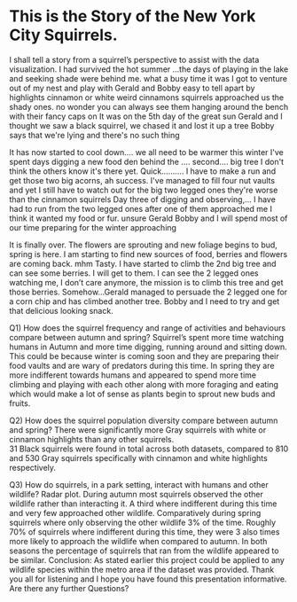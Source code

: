 # This is the Story of the New York City Squirrels.

I shall tell a story from a squirrel’s perspective to assist with the data visualization.
I had survived the hot summer …the days of playing in the lake and seeking shade were behind me. what a busy time it was 
I got to venture out of my nest and play with Gerald and Bobby easy to tell apart by highlights cinnamon or white 
weird cinnamons squirrels approached us the shady ones.
no wonder you can always see them hanging around the bench with their fancy caps on
 It was on the 5th day of the great sun Gerald and I thought we saw a black squirrel, we chased it and lost it up a tree Bobby says that we're lying and there's no such thing

It has now started to cool down…. we all need to be warmer this winter
 I've spent days digging a new food den behind the ….  second….   big tree 
I don't think the others know it's there yet.
Quick………. I have to make a run and get those two big acorns, ah success.
 I've managed to fill four nut vaults and yet I still have to watch out for the  big two legged ones they're worse than the cinnamon squirrels
Day three of digging and observing,… I have had to run from the two legged ones after one of them approached me I think it wanted my food or fur. unsure 
Gerald Bobby and I will spend most of our time preparing for the winter approaching

It is finally over. The flowers are sprouting and new foliage begins to bud, spring is here. 
I am starting to find new sources of food, berries and flowers are coming back. mhm Tasty. 
I have started to climb the 2nd big tree and can see some berries. I will get to them. 
I can see the 2 legged ones watching me, I don’t care anymore, the mission is to climb this tree and get those berries.
Somehow…Gerald managed to persuade the 2 legged one for a corn chip and has climbed another tree. Bobby and I need to try and get that delicious looking snack.   

Q1) How does the squirrel frequency and range of activities and behaviours compare between autumn and spring?
Squirrel’s spent more time watching humans in Autumn and more time digging, running around and sitting down. This could be because winter is coming soon and they are preparing their food vaults and are wary of predators during this time. 
In spring they are more indifferent towards humans and appeared to spend more time climbing and playing with each other along with more foraging and eating which would make a lot of sense as plants begin to sprout new buds and fruits. 

Q2) How does the squirrel population diversity compare between autumn and spring?
 There were significantly more Gray squirrels with white or cinnamon highlights than any other squirrels.  
31 Black squirrels were found in total across both datasets, compared to 810 and 530 Gray squirrels specifically with cinnamon and white highlights respectively. 

Q3) How do squirrels, in a park setting, interact with humans and other wildlife?
Radar plot. During autumn most squirrels observed the other wildlife rather than interacting it. A third where indifferent during this time and very few approached other wildlife.
 Comparatively during spring squirrels where only observing the other wildlife 3% of the time.  Roughly 70% of squirrels where indifferent during this time, they were 3 also times more likely to approach the wildlife when compared to autumn. 
In both seasons the percentage of squirrels that ran from the wildlife appeared to be similar. 
Conclusion: As stated earlier this project could be applied to any wildlife species within the metro area if the dataset was provided. Thank you all for listening and I hope you have found this presentation informative. Are there any further Questions? 
